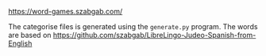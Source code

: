 https://word-games.szabgab.com/

The categorise files is generated using the `generate.py` program.
The words are based on https://github.com/szabgab/LibreLingo-Judeo-Spanish-from-English
